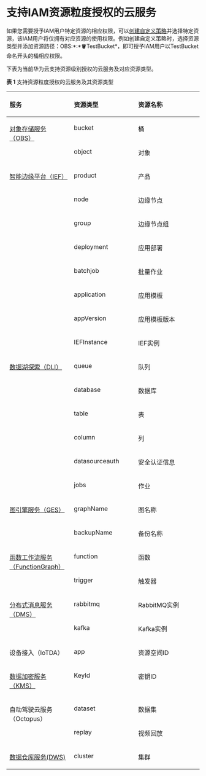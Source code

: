 # 支持IAM资源粒度授权的云服务<a name="iam_01_0610"></a>

如果您需要授予IAM用户特定资源的相应权限，可以[创建自定义策略](创建自定义策略.md)并选择特定资源，该IAM用户将仅拥有对应资源的使用权限。例如创建自定义策略时，选择资源类型并添加资源路径：OBS:\*:\*:bucket:TestBucket\*，即可授予IAM用户以TestBucket命名开头的桶相应权限。

下表为当前华为云支持资源级别授权的云服务及对应资源类型。

**表 1**  支持资源粒度授权的云服务及其资源类型

<a name="table194341254175413"></a>
<table><thead align="left"><tr id="row1443415465412"><th class="cellrowborder" valign="top" width="33.33666633336667%" id="mcps1.2.4.1.1"><p id="p0434175475418"><a name="p0434175475418"></a><a name="p0434175475418"></a>服务</p>
</th>
<th class="cellrowborder" valign="top" width="33.28667133286672%" id="mcps1.2.4.1.2"><p id="p443414544543"><a name="p443414544543"></a><a name="p443414544543"></a>资源类型</p>
</th>
<th class="cellrowborder" valign="top" width="33.37666233376663%" id="mcps1.2.4.1.3"><p id="p15434105435418"><a name="p15434105435418"></a><a name="p15434105435418"></a>资源名称</p>
</th>
</tr>
</thead>
<tbody><tr id="row13675121052913"><td class="cellrowborder" rowspan="2" valign="top" width="33.33666633336667%" headers="mcps1.2.4.1.1 "><p id="p13868271653"><a name="p13868271653"></a><a name="p13868271653"></a><a href="https://support.huaweicloud.com/usermanual-obs/obs_03_0154.html" target="_blank" rel="noopener noreferrer">对象存储服务（OBS）</a></p>
</td>
<td class="cellrowborder" valign="top" width="33.28667133286672%" headers="mcps1.2.4.1.2 "><p id="p841918397413"><a name="p841918397413"></a><a name="p841918397413"></a>bucket</p>
</td>
<td class="cellrowborder" valign="top" width="33.37666233376663%" headers="mcps1.2.4.1.3 "><p id="p17419539642"><a name="p17419539642"></a><a name="p17419539642"></a>桶</p>
</td>
</tr>
<tr id="row0675161032916"><td class="cellrowborder" valign="top" headers="mcps1.2.4.1.1 "><p id="p2868471356"><a name="p2868471356"></a><a name="p2868471356"></a>object</p>
</td>
<td class="cellrowborder" valign="top" headers="mcps1.2.4.1.2 "><p id="p11868773510"><a name="p11868773510"></a><a name="p11868773510"></a>对象</p>
</td>
</tr>
<tr id="row1443410549545"><td class="cellrowborder" rowspan="8" valign="top" width="33.33666633336667%" headers="mcps1.2.4.1.1 "><p id="p186571542838"><a name="p186571542838"></a><a name="p186571542838"></a><a href="https://support.huaweicloud.com/usermanual-ief/ief_01_0066.html" target="_blank" rel="noopener noreferrer">智能边缘平台（IEF）</a></p>
</td>
<td class="cellrowborder" valign="top" width="33.28667133286672%" headers="mcps1.2.4.1.2 "><p id="p083217162017"><a name="p083217162017"></a><a name="p083217162017"></a>product</p>
</td>
<td class="cellrowborder" valign="top" width="33.37666233376663%" headers="mcps1.2.4.1.3 "><p id="p68321719208"><a name="p68321719208"></a><a name="p68321719208"></a>产品</p>
</td>
</tr>
<tr id="row11087417115"><td class="cellrowborder" valign="top" headers="mcps1.2.4.1.1 "><p id="p283171712019"><a name="p283171712019"></a><a name="p283171712019"></a>node</p>
</td>
<td class="cellrowborder" valign="top" headers="mcps1.2.4.1.2 "><p id="p1783151782020"><a name="p1783151782020"></a><a name="p1783151782020"></a>边缘节点</p>
</td>
</tr>
<tr id="row146576421230"><td class="cellrowborder" valign="top" headers="mcps1.2.4.1.1 "><p id="p198311702012"><a name="p198311702012"></a><a name="p198311702012"></a>group</p>
</td>
<td class="cellrowborder" valign="top" headers="mcps1.2.4.1.2 "><p id="p683191717203"><a name="p683191717203"></a><a name="p683191717203"></a>边缘节点组</p>
</td>
</tr>
<tr id="row875410451739"><td class="cellrowborder" valign="top" headers="mcps1.2.4.1.1 "><p id="p168311177205"><a name="p168311177205"></a><a name="p168311177205"></a>deployment</p>
</td>
<td class="cellrowborder" valign="top" headers="mcps1.2.4.1.2 "><p id="p1483131792010"><a name="p1483131792010"></a><a name="p1483131792010"></a>应用部署</p>
</td>
</tr>
<tr id="row146793548311"><td class="cellrowborder" valign="top" headers="mcps1.2.4.1.1 "><p id="p1283171782013"><a name="p1283171782013"></a><a name="p1283171782013"></a>batchjob</p>
</td>
<td class="cellrowborder" valign="top" headers="mcps1.2.4.1.2 "><p id="p583161711209"><a name="p583161711209"></a><a name="p583161711209"></a>批量作业</p>
</td>
</tr>
<tr id="row45631521238"><td class="cellrowborder" valign="top" headers="mcps1.2.4.1.1 "><p id="p1083917162017"><a name="p1083917162017"></a><a name="p1083917162017"></a>application</p>
</td>
<td class="cellrowborder" valign="top" headers="mcps1.2.4.1.2 "><p id="p9831117162010"><a name="p9831117162010"></a><a name="p9831117162010"></a>应用模板</p>
</td>
</tr>
<tr id="row271612505312"><td class="cellrowborder" valign="top" headers="mcps1.2.4.1.1 "><p id="p6831517112015"><a name="p6831517112015"></a><a name="p6831517112015"></a>appVersion</p>
</td>
<td class="cellrowborder" valign="top" headers="mcps1.2.4.1.2 "><p id="p10831617182018"><a name="p10831617182018"></a><a name="p10831617182018"></a>应用模板版本</p>
</td>
</tr>
<tr id="row642419488319"><td class="cellrowborder" valign="top" headers="mcps1.2.4.1.1 "><p id="p1838174201"><a name="p1838174201"></a><a name="p1838174201"></a>IEFInstance</p>
</td>
<td class="cellrowborder" valign="top" headers="mcps1.2.4.1.2 "><p id="p58311716202"><a name="p58311716202"></a><a name="p58311716202"></a>IEF实例</p>
</td>
</tr>
<tr id="row24345543544"><td class="cellrowborder" rowspan="6" valign="top" width="33.33666633336667%" headers="mcps1.2.4.1.1 "><p id="p19785647913"><a name="p19785647913"></a><a name="p19785647913"></a><a href="https://support.huaweicloud.com/usermanual-dli/dli_01_0417.html" target="_blank" rel="noopener noreferrer">数据湖探索（DLI）</a></p>
</td>
<td class="cellrowborder" valign="top" width="33.28667133286672%" headers="mcps1.2.4.1.2 "><p id="p8114155391910"><a name="p8114155391910"></a><a name="p8114155391910"></a>queue</p>
</td>
<td class="cellrowborder" valign="top" width="33.37666233376663%" headers="mcps1.2.4.1.3 "><p id="p101144535193"><a name="p101144535193"></a><a name="p101144535193"></a>队列</p>
</td>
</tr>
<tr id="row9638345817"><td class="cellrowborder" valign="top" headers="mcps1.2.4.1.1 "><p id="p14114135341913"><a name="p14114135341913"></a><a name="p14114135341913"></a>database</p>
</td>
<td class="cellrowborder" valign="top" headers="mcps1.2.4.1.2 "><p id="p111149531199"><a name="p111149531199"></a><a name="p111149531199"></a>数据库</p>
</td>
</tr>
<tr id="row1247505118"><td class="cellrowborder" valign="top" headers="mcps1.2.4.1.1 "><p id="p7114195315196"><a name="p7114195315196"></a><a name="p7114195315196"></a>table</p>
</td>
<td class="cellrowborder" valign="top" headers="mcps1.2.4.1.2 "><p id="p211555318198"><a name="p211555318198"></a><a name="p211555318198"></a>表</p>
</td>
</tr>
<tr id="row5785104718116"><td class="cellrowborder" valign="top" headers="mcps1.2.4.1.1 "><p id="p121151553191919"><a name="p121151553191919"></a><a name="p121151553191919"></a>column</p>
</td>
<td class="cellrowborder" valign="top" headers="mcps1.2.4.1.2 "><p id="p1011512538195"><a name="p1011512538195"></a><a name="p1011512538195"></a>列</p>
</td>
</tr>
<tr id="row141381325427"><td class="cellrowborder" valign="top" headers="mcps1.2.4.1.1 "><p id="p1611525313190"><a name="p1611525313190"></a><a name="p1611525313190"></a>datasourceauth</p>
</td>
<td class="cellrowborder" valign="top" headers="mcps1.2.4.1.2 "><p id="p19115115317198"><a name="p19115115317198"></a><a name="p19115115317198"></a>安全认证信息</p>
</td>
</tr>
<tr id="row1170219335218"><td class="cellrowborder" valign="top" headers="mcps1.2.4.1.1 "><p id="p81153532196"><a name="p81153532196"></a><a name="p81153532196"></a>jobs</p>
</td>
<td class="cellrowborder" valign="top" headers="mcps1.2.4.1.2 "><p id="p2115115331911"><a name="p2115115331911"></a><a name="p2115115331911"></a>作业</p>
</td>
</tr>
<tr id="row45161899517"><td class="cellrowborder" rowspan="2" valign="top" width="33.33666633336667%" headers="mcps1.2.4.1.1 "><p id="p1516179557"><a name="p1516179557"></a><a name="p1516179557"></a><a href="https://support.huaweicloud.com/usermanual-ges/ges_01_0074.html" target="_blank" rel="noopener noreferrer">图引擎服务（GES）</a></p>
</td>
<td class="cellrowborder" valign="top" width="33.28667133286672%" headers="mcps1.2.4.1.2 "><p id="p15161591257"><a name="p15161591257"></a><a name="p15161591257"></a>graphName</p>
</td>
<td class="cellrowborder" valign="top" width="33.37666233376663%" headers="mcps1.2.4.1.3 "><p id="p145161892516"><a name="p145161892516"></a><a name="p145161892516"></a>图名称</p>
</td>
</tr>
<tr id="row14471249950"><td class="cellrowborder" valign="top" headers="mcps1.2.4.1.1 "><p id="p044717491856"><a name="p044717491856"></a><a name="p044717491856"></a>backupName</p>
</td>
<td class="cellrowborder" valign="top" headers="mcps1.2.4.1.2 "><p id="p844710491853"><a name="p844710491853"></a><a name="p844710491853"></a>备份名称</p>
</td>
</tr>
<tr id="row0668534616"><td class="cellrowborder" rowspan="2" valign="top" width="33.33666633336667%" headers="mcps1.2.4.1.1 "><p id="p146691031168"><a name="p146691031168"></a><a name="p146691031168"></a><a href="https://support.huaweicloud.com/usermanual-functiongraph/functiongraph_01_0215.html" target="_blank" rel="noopener noreferrer">函数工作流服务（FunctionGraph）</a></p>
</td>
<td class="cellrowborder" valign="top" width="33.28667133286672%" headers="mcps1.2.4.1.2 "><p id="p166694316619"><a name="p166694316619"></a><a name="p166694316619"></a>function</p>
</td>
<td class="cellrowborder" valign="top" width="33.37666233376663%" headers="mcps1.2.4.1.3 "><p id="p96691535617"><a name="p96691535617"></a><a name="p96691535617"></a>函数</p>
</td>
</tr>
<tr id="row1648517532610"><td class="cellrowborder" valign="top" headers="mcps1.2.4.1.1 "><p id="p19485153166"><a name="p19485153166"></a><a name="p19485153166"></a>trigger</p>
</td>
<td class="cellrowborder" valign="top" headers="mcps1.2.4.1.2 "><p id="p1048585317615"><a name="p1048585317615"></a><a name="p1048585317615"></a>触发器</p>
</td>
</tr>
<tr id="row1143013552068"><td class="cellrowborder" rowspan="2" valign="top" width="33.33666633336667%" headers="mcps1.2.4.1.1 "><p id="p15241232271"><a name="p15241232271"></a><a name="p15241232271"></a><a href="https://support.huaweicloud.com/usermanual-rabbitmq/CreatingCustomPolicy.html" target="_blank" rel="noopener noreferrer">分布式消息服务（DMS）</a></p>
</td>
<td class="cellrowborder" valign="top" width="33.28667133286672%" headers="mcps1.2.4.1.2 "><p id="p114301855265"><a name="p114301855265"></a><a name="p114301855265"></a>rabbitmq</p>
</td>
<td class="cellrowborder" valign="top" width="33.37666233376663%" headers="mcps1.2.4.1.3 "><p id="p843018550610"><a name="p843018550610"></a><a name="p843018550610"></a>RabbitMQ实例</p>
</td>
</tr>
<tr id="row14241532371"><td class="cellrowborder" valign="top" headers="mcps1.2.4.1.1 "><p id="p6241133210712"><a name="p6241133210712"></a><a name="p6241133210712"></a>kafka</p>
</td>
<td class="cellrowborder" valign="top" headers="mcps1.2.4.1.2 "><p id="p1324118321076"><a name="p1324118321076"></a><a name="p1324118321076"></a>Kafka实例</p>
</td>
</tr>
<tr id="row52100348713"><td class="cellrowborder" valign="top" width="33.33666633336667%" headers="mcps1.2.4.1.1 "><p id="p1210133410712"><a name="p1210133410712"></a><a name="p1210133410712"></a>设备接入（IoTDA）</p>
</td>
<td class="cellrowborder" valign="top" width="33.28667133286672%" headers="mcps1.2.4.1.2 "><p id="p121016345720"><a name="p121016345720"></a><a name="p121016345720"></a>app</p>
</td>
<td class="cellrowborder" valign="top" width="33.37666233376663%" headers="mcps1.2.4.1.3 "><p id="p62101734376"><a name="p62101734376"></a><a name="p62101734376"></a>资源空间ID</p>
</td>
</tr>
<tr id="row179601171488"><td class="cellrowborder" valign="top" width="33.33666633336667%" headers="mcps1.2.4.1.1 "><p id="p096191717816"><a name="p096191717816"></a><a name="p096191717816"></a><a href="https://support.huaweicloud.com/usermanual-dew/dew_01_0161.html" target="_blank" rel="noopener noreferrer">数据加密服务（KMS）</a></p>
</td>
<td class="cellrowborder" valign="top" width="33.28667133286672%" headers="mcps1.2.4.1.2 "><p id="p179611917685"><a name="p179611917685"></a><a name="p179611917685"></a>KeyId</p>
</td>
<td class="cellrowborder" valign="top" width="33.37666233376663%" headers="mcps1.2.4.1.3 "><p id="p1896191715816"><a name="p1896191715816"></a><a name="p1896191715816"></a>密钥ID</p>
</td>
</tr>
<tr id="row106522571981"><td class="cellrowborder" rowspan="2" valign="top" width="33.33666633336667%" headers="mcps1.2.4.1.1 "><p id="p96528571815"><a name="p96528571815"></a><a name="p96528571815"></a>自动驾驶云服务（Octopus）</p>
</td>
<td class="cellrowborder" valign="top" width="33.28667133286672%" headers="mcps1.2.4.1.2 "><p id="p5652105710814"><a name="p5652105710814"></a><a name="p5652105710814"></a>dataset</p>
</td>
<td class="cellrowborder" valign="top" width="33.37666233376663%" headers="mcps1.2.4.1.3 "><p id="p16652125720817"><a name="p16652125720817"></a><a name="p16652125720817"></a>数据集</p>
</td>
</tr>
<tr id="row165205281594"><td class="cellrowborder" valign="top" headers="mcps1.2.4.1.1 "><p id="p552018283918"><a name="p552018283918"></a><a name="p552018283918"></a>replay</p>
</td>
<td class="cellrowborder" valign="top" headers="mcps1.2.4.1.2 "><p id="p95205281592"><a name="p95205281592"></a><a name="p95205281592"></a>视频回放</p>
</td>
</tr>
<tr id="row13376313919"><td class="cellrowborder" valign="top" width="33.33666633336667%" headers="mcps1.2.4.1.1 "><p id="p7677204114313"><a name="p7677204114313"></a><a name="p7677204114313"></a><a href="https://support.huaweicloud.com/mgtg-dws/dws_01_0148.html" target="_blank" rel="noopener noreferrer">数据仓库服务(DWS)</a></p>
</td>
<td class="cellrowborder" valign="top" width="33.28667133286672%" headers="mcps1.2.4.1.2 "><p id="p1433710317914"><a name="p1433710317914"></a><a name="p1433710317914"></a>cluster</p>
</td>
<td class="cellrowborder" valign="top" width="33.37666233376663%" headers="mcps1.2.4.1.3 "><p id="p133376311992"><a name="p133376311992"></a><a name="p133376311992"></a>集群</p>
</td>
</tr>
</tbody>
</table>

